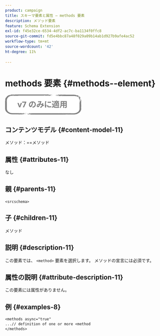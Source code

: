 ```yaml
---
product: campaign
title: スキーマ要素と属性 — methods 要素
description: メソッド要素
feature: Schema Extension
exl-id: f45e32ce-6534-4df2-ac7c-ba1134f0ffc8
source-git-commit: fd5e4bbc87a48f029a09b14ab1d927b9afe4ac52
workflow-type: tm+mt
source-wordcount: '42'
ht-degree: 11%

---
```


# methods 要素 {#methods--element}

![](../../../assets/v7-only.svg)

## コンテンツモデル {#content-model-11}

メソッド：==メソッド

## 属性 {#attributes-11}

なし

## 親 {#parents-11}

`<srcschema>`

## 子 {#children-11}

メソッド

## 説明 {#description-11}

この要素では、 `<method>`  要素を選択します。 メソッドの宣言には必須です。

## 属性の説明 {#attribute-description-11}

この要素には属性がありません。

## 例 {#examples-8}

```
<methods async="true"
...// definition of one or more <method
</methods>
```
